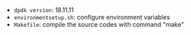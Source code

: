 - `dpdk version`: 18.11.11
- `environmentsetup.sh`: configure environment variables
- `Makefile`: compile the source codes with command "make"

